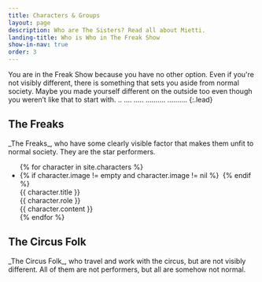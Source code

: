```yaml
---
title: Characters & Groups
layout: page
description: Who are The Sisters? Read all about Mietti.
landing-title: Who is Who in The Freak Show
show-in-nav: true
order: 3
---
```


You are in the Freak Show because you have no other option. Even if you're  not visibly different, there is something that sets you aside from normal society. Maybe you made yourself different on the outside too even though you weren’t like that to start with. .. .... ..... .......... ..........
{:.lead}

<div class="row">
    <div class="6u 12u$(small)">
        <h2>The Freaks</h2>
        <p>
            _The Freaks_, who have some clearly visible factor that makes them unfit to normal society. They are the star performers.
        </p>
        <p>
            <ul class="characters">
                {% for character in site.characters %}
                    <li>
                        {% if character.image != empty and character.image != nil %}
                            <img class="image" src="{{ site.baseurl }}/{{ character.image }}" alt="" />
                        {% endif %}
                        <div class="name">{{ character.title }}</div>
                        <div class="role">{{ character.role }}</div>
                        <div class="content">
                            {{ character.content }}
                        </div>
                    </li>
                {% endfor %}
            </ul>
        </p>
    </div>
    <div class="6u 12u$(small)">
        <h2>The Circus Folk</h2>
        <p>
            _The Circus Folk_, who travel and work with the circus, but are not visibly different. All of them are not performers, but all are somehow not normal.
        </p>
    </div>
</div>
